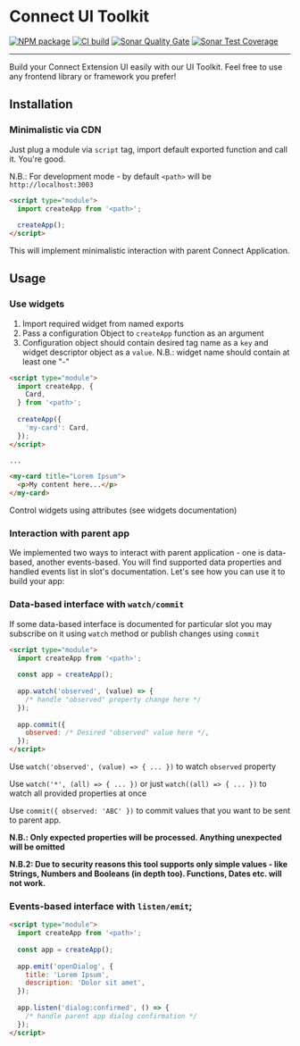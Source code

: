 # Connect UI Toolkit

<a href="https://npmjs.com/package/@cloudblueconnect/connect-ui-toolkit"><img src="https://img.shields.io/npm/v/%40cloudblueconnect%2Fconnect-ui-toolkit?logo=npm" alt="NPM package"></a>
<a href="https://github.com/cloudblue/connect-ui-toolkit/actions/workflows/build.yml"><img src="https://img.shields.io/github/actions/workflow/status/cloudblue/connect-ui-toolkit/build.yml" alt="CI build"></a>
<a href="https://sonarcloud.io/summary/overall?id=connect-ui-toolkit"><img src="https://sonarcloud.io/api/project_badges/measure?project=connect-ui-toolkit&metric=alert_status" alt="Sonar Quality Gate"></a>
<a href="https://sonarcloud.io/summary/overall?id=connect-ui-toolkit"><img src="https://sonarcloud.io/api/project_badges/measure?project=connect-ui-toolkit&metric=coverage" alt="Sonar Test Coverage"></a>

---

Build your Connect Extension UI easily with our UI Toolkit. Feel free to use any frontend library 
or framework you prefer!

## Installation
### Minimalistic via CDN

Just plug a module via `script` tag, import default exported function and call it. You're good.

N.B.: For development mode - by default `<path>` will be `http://localhost:3003`

```html
<script type="module"> 
  import createApp from '<path>';
  
  createApp();
</script>
```

This will implement minimalistic interaction with parent Connect Application.

## Usage
### Use widgets

1. Import required widget from named exports
2. Pass a configuration Object to `createApp` function as an argument
3. Configuration object should contain desired tag name as a `key` and widget descriptor object as a `value`. N.B.: widget name should contain at least one "-"

```html
<script type="module"> 
  import createApp, { 
    Card,
  } from '<path>';
  
  createApp({
    'my-card': Card,
  });
</script>

...

<my-card title="Lorem Ipsum">
  <p>My content here...</p>
</my-card>
```

Control widgets using attributes (see widgets documentation)

### Interaction with parent app
We implemented two ways to interact with parent application - one is data-based, another events-based. 
You will find supported data properties and handled events list in slot's documentation. 
Let's see how you can use it to build your app: 

### Data-based interface with `watch/commit`
If some data-based interface is documented for particular slot 
you may subscribe on it using `watch` method or publish changes using `commit`

```html
<script type="module"> 
  import createApp from '<path>';
  
  const app = createApp();
  
  app.watch('observed', (value) => { 
    /* handle "observed" property change here */
  });
  
  app.commit({
    observed: /* Desired "observed" value here */,
  });
</script>
```

Use `watch('observed', (value) => { ... })` to watch `observed` property

Use `watch('*', (all) => { ... })` or just `watch((all) => { ... })` to watch all provided
properties at once

Use `commit({ observed: 'ABC' })` to commit values that you want to be sent to parent app.

**N.B.: Only expected properties will be processed. Anything unexpected will be omitted**

**N.B.2: Due to security reasons this tool supports only simple values - like Strings, Numbers and Booleans (in depth too).
Functions, Dates etc. will not work.**

### Events-based interface with `listen/emit`;

```html
<script type="module"> 
  import createApp from '<path>';
  
  const app = createApp();
  
  app.emit('openDialog', {
    title: 'Lorem Ipsum',
    description: 'Dolor sit amet',
  });
  
  app.listen('dialog:confirmed', () => {
    /* handle parent app dialog confirmation */
  });
</script>
```











